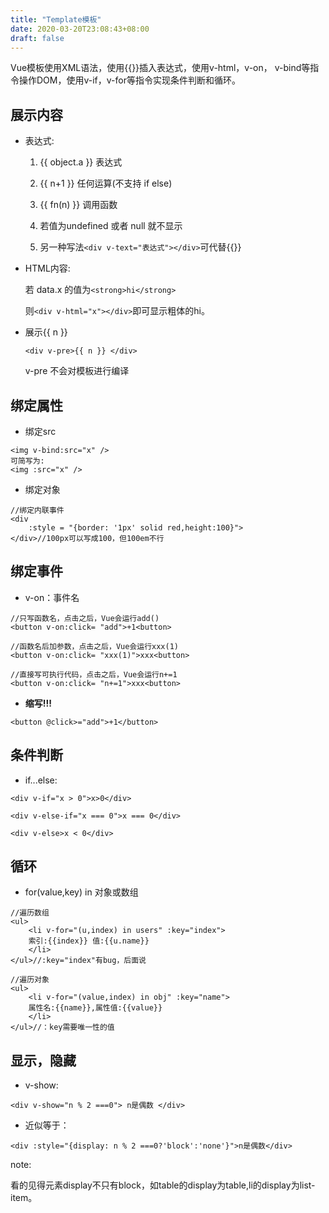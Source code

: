 ```yaml
---
title: "Template模板"
date: 2020-03-20T23:08:43+08:00
draft: false
---
```


Vue模板使用XML语法，使用{{}}插入表达式，使用v-html，v-on， v-bind等指令操作DOM，使用v-if，v-for等指令实现条件判断和循环。

## 展示内容

- 表达式:
    
    1. {{ object.a }}  表达式 
    2. {{ n+1 }} 任何运算(不支持 if else)
    3. {{ fn(n) }} 调用函数
    4. 若值为undefined 或者 null 就不显示
    
    5. 另一种写法`<div v-text="表达式"></div>`可代替{{}}
    
- HTML内容:
    
    若 data.x 的值为`<strong>hi</strong>`

    则`<div v-html="x"></div>`即可显示粗体的hi。

- 展示{{ n }} 

     `<div v-pre>{{ n }} </div>`
     
     v-pre 不会对模板进行编译

## 绑定属性

- 绑定src

```
<img v-bind:src="x" />
可简写为:
<img :src="x" />
```
- 绑定对象

```
//绑定内联事件
<div 
    :style = "{border: '1px' solid red,height:100}">
</div>//100px可以写成100，但100em不行    
```

## 绑定事件

- v-on：事件名


```
//只写函数名，点击之后，Vue会运行add()
<button v-on:click= "add">+1<button>

//函数名后加参数，点击之后，Vue会运行xxx(1)
<button v-on:click= "xxx(1)">xxx<button>

//直接写可执行代码，点击之后，Vue会运行n+=1
<button v-on:click= "n+=1">xxx<button>
```

- **缩写!!!**

```
<button @click>="add">+1</button>
```

## 条件判断

- if...else:

```
<div v-if="x > 0">x>0</div>

<div v-else-if="x === 0">x === 0</div>

<div v-else>x < 0</div>

```

## 循环

- for(value,key) in 对象或数组

```
//遍历数组
<ul>
    <li v-for="(u,index) in users" :key="index"> 
    索引:{{index}} 值:{{u.name}}
    </li>
</ul>//:key="index"有bug，后面说

//遍历对象
<ul>
    <li v-for="(value,index) in obj" :key="name"> 
    属性名:{{name}},属性值:{{value}}
    </li>
</ul>//：key需要唯一性的值
```

## 显示，隐藏

- v-show:

```
<div v-show="n % 2 ===0"> n是偶数 </div>
```
- 近似等于：

```
<div :style="{display: n % 2 ===0?'block':'none'}">n是偶数</div>
```
note:

看的见得元素display不只有block，如table的display为table,li的display为list-item。